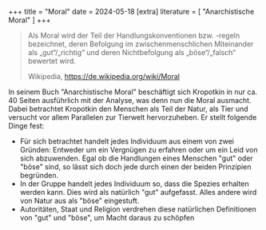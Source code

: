 +++
title = "Moral"
date = 2024-05-18
[extra]
literature = [ "Anarchistische Moral" ]
+++

> Als Moral wird der Teil der Handlungskonventionen bzw. -regeln bezeichnet,
> deren Befolgung im zwischenmenschlichen Miteinander als „gut“/„richtig“ und
> deren Nichtbefolgung als „böse“/„falsch“ bewertet wird. 
>
> Wikipedia, https://de.wikipedia.org/wiki/Moral

In seinem Buch "Anarchistische Moral" beschäftigt sich Kropotkin in nur ca. 40
Seiten ausführlich mit der Analyse, was denn nun die Moral ausmacht. Dabei
betrachtet Kropotkin den Menschen als Teil der Natur, als Tier und versucht vor
allem Parallelen zur Tierwelt hervorzuheben. Er stellt folgende Dinge fest:

- Für sich betrachtet handelt jedes Individuum aus einem von zwei Gründen:
Entweder um ein Vergnügen zu erfahren oder um ein Leid von sich abzuwenden.
Egal ob die Handlungen eines Menschen "gut" oder "böse" sind, so lässt sich
doch jede durch einen der beiden Prinzipien begründen.
- In der Gruppe handelt jedes Individuum so, dass die Spezies erhalten werden
kann. Dies wird als natürlich "gut" aufgefasst. Alles andere wird von Natur aus
als "böse" eingestuft.
- Autoritäten, Staat und Religion verdrehen diese natürlichen Definitionen von
"gut" und "böse", um Macht daraus zu schöpfen
